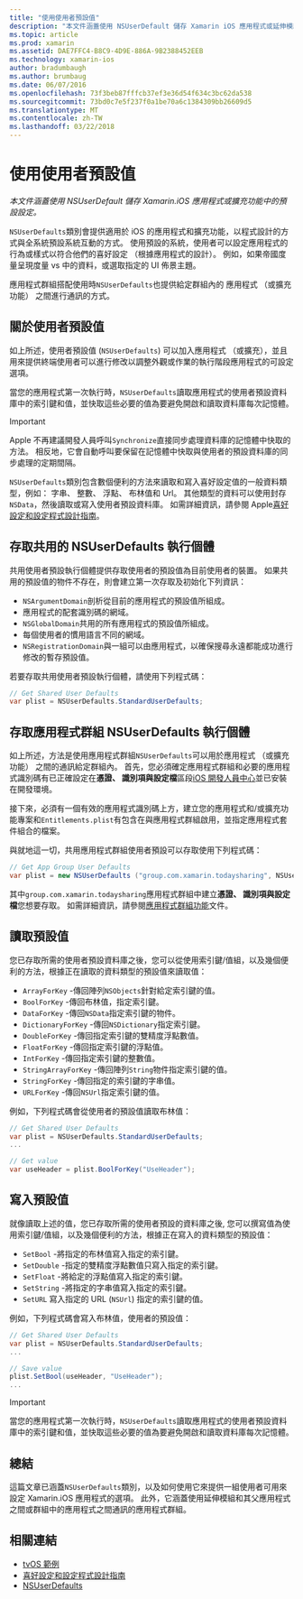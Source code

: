 ```yaml
---
title: "使用使用者預設值"
description: "本文件涵蓋使用 NSUserDefault 儲存 Xamarin iOS 應用程式或延伸模組中的預設設定。"
ms.topic: article
ms.prod: xamarin
ms.assetid: DAE7FFC4-B8C9-4D9E-886A-9B2388452EEB
ms.technology: xamarin-ios
author: bradumbaugh
ms.author: brumbaug
ms.date: 06/07/2016
ms.openlocfilehash: 73f3beb87fffcb37ef3e36d54f634c3bc62da538
ms.sourcegitcommit: 73bd0c7e5f237f0a1be70a6c1384309bb26609d5
ms.translationtype: MT
ms.contentlocale: zh-TW
ms.lasthandoff: 03/22/2018
---
```

# <a name="working-with-user-defaults"></a>使用使用者預設值

_本文件涵蓋使用 NSUserDefault 儲存 Xamarin.iOS 應用程式或擴充功能中的預設設定。_


`NSUserDefaults`類別會提供適用於 iOS 的應用程式和擴充功能，以程式設計的方式與全系統預設系統互動的方式。 使用預設的系統，使用者可以設定應用程式的行為或樣式以符合他們的喜好設定 （根據應用程式的設計）。 例如，如果帝國度量呈現度量 vs 中的資料，或選取指定的 UI 佈景主題。

應用程式群組搭配使用時`NSUserDefaults`也提供給定群組內的 應用程式 （或擴充功能） 之間進行通訊的方式。

<a name="About-User-Defaults" />

## <a name="about-user-defaults"></a>關於使用者預設值

如上所述，使用者預設值 (`NSUserDefaults`) 可以加入應用程式 （或擴充），並且用來提供終端使用者可以進行修改以調整外觀或作業的執行階段應用程式的可設定選項。

當您的應用程式第一次執行時，`NSUserDefaults`讀取應用程式的使用者預設資料庫中的索引鍵和值，並快取這些必要的值為要避免開啟和讀取資料庫每次記憶體。 

> [!IMPORTANT]
> Apple 不再建議開發人員呼叫`Synchronize`直接同步處理資料庫的記憶體中快取的方法。 相反地，它會自動呼叫要保留在記憶體中快取與使用者的預設資料庫的同步處理的定期間隔。

`NSUserDefaults`類別包含數個便利的方法來讀取和寫入喜好設定值的一般資料類型，例如： 字串、 整數、 浮點、 布林值和 Url。 其他類型的資料可以使用封存`NSData`，然後讀取或寫入使用者預設資料庫。 如需詳細資訊，請參閱 Apple[喜好設定和設定程式設計指南](https://developer.apple.com/library/mac/documentation/Cocoa/Conceptual/UserDefaults/Introduction/Introduction.html#//apple_ref/doc/uid/10000059i)。

<a name="Accessing-the-Shared-NSUserDefaults-Instance" />

## <a name="accessing-the-shared-nsuserdefaults-instance"></a>存取共用的 NSUserDefaults 執行個體 

共用使用者預設執行個體提供存取使用者的預設值為目前使用者的裝置。 如果共用的預設值的物件不存在，則會建立第一次存取及初始化下列資訊：

- `NSArgumentDomain`剖析從目前的應用程式的預設值所組成。
- 應用程式的配套識別碼的網域。
- `NSGlobalDomain`共用的所有應用程式的預設值所組成。
- 每個使用者的慣用語言不同的網域。
- `NSRegistrationDomain`與一組可以由應用程式，以確保搜尋永遠都能成功進行修改的暫存預設值。

若要存取共用使用者預設執行個體，請使用下列程式碼：

```csharp
// Get Shared User Defaults
var plist = NSUserDefaults.StandardUserDefaults;
```

<a name="Accessing-an-App-Group-NSUserDefaults-Instance" />

## <a name="accessing-an-app-group-nsuserdefaults-instance"></a>存取應用程式群組 NSUserDefaults 執行個體

如上所述，方法是使用應用程式群組`NSUserDefaults`可以用於應用程式 （或擴充功能） 之間的通訊給定群組內。 首先，您必須確定應用程式群組和必要的應用程式識別碼有已正確設定在**憑證、 識別項與設定檔**區段[iOS 開發人員中心](https://developer.apple.com/devcenter/ios/)並已安裝在開發環境。

接下來，必須有一個有效的應用程式識別碼上方，建立您的應用程式和/或擴充功能專案和`Entitlements.plist`有包含在與應用程式群組啟用，並指定應用程式套件組合的檔案。

與就地這一切，共用應用程式群組使用者預設可以存取使用下列程式碼：

```csharp
// Get App Group User Defaults
var plist = new NSUserDefaults ("group.com.xamarin.todaysharing", NSUserDefaultsType.SuiteName);
```

其中`group.com.xamarin.todaysharing`應用程式群組中建立**憑證、 識別項與設定檔**您想要存取。 如需詳細資訊，請參閱[應用程式群組功能](~/ios/deploy-test/provisioning/capabilities/app-groups-capabilities.md)文件。

<a name="Reading-Default-Values" />

## <a name="reading-default-values"></a>讀取預設值

您已存取所需的使用者預設資料庫之後，您可以從使用索引鍵/值組，以及幾個便利的方法，根據正在讀取的資料類型的預設值來讀取值：

- `ArrayForKey` -傳回陣列`NSObjects`針對給定索引鍵的值。
- `BoolForKey` -傳回布林值，指定索引鍵。
- `DataForKey` -傳回`NSData`指定索引鍵的物件。
- `DictionaryForKey` -傳回`NSDictionary`指定索引鍵。
- `DoubleForKey` -傳回指定索引鍵的雙精度浮點數值。
- `FloatForKey` -傳回指定索引鍵的浮點值。
- `IntForKey` -傳回指定索引鍵的整數值。
- `StringArrayForKey` -傳回陣列`String`物件指定索引鍵的值。
- `StringForKey` -傳回指定的索引鍵的字串值。
- `URLForKey` -傳回`NSUrl`指定索引鍵的值。

例如，下列程式碼會從使用者的預設值讀取布林值：

```csharp
// Get Shared User Defaults
var plist = NSUserDefaults.StandardUserDefaults;
...

// Get value
var useHeader = plist.BoolForKey("UseHeader");

```

<a name="Writing-Default-Values" />

## <a name="writing-default-values"></a>寫入預設值

就像讀取上述的值，您已存取所需的使用者預設的資料庫之後, 您可以撰寫值為使用索引鍵/值組，以及幾個便利的方法，根據正在寫入的資料類型的預設值：

- `SetBool` -將指定的布林值寫入指定的索引鍵。
- `SetDouble` -指定的雙精度浮點數值只寫入指定的索引鍵。
- `SetFloat` -將給定的浮點值寫入指定的索引鍵。
- `SetString` -將指定的字串值寫入指定的索引鍵。
- `SetURL` 寫入指定的 URL (`NSUrl`) 指定的索引鍵的值。

例如，下列程式碼會寫入布林值，使用者的預設值：

```csharp
// Get Shared User Defaults
var plist = NSUserDefaults.StandardUserDefaults;
...

// Save value
plist.SetBool(useHeader, "UseHeader");
...

```

> [!IMPORTANT]
> 當您的應用程式第一次執行時，`NSUserDefaults`讀取應用程式的使用者預設資料庫中的索引鍵和值，並快取這些必要的值為要避免開啟和讀取資料庫每次記憶體。



<a name="Summary" />

## <a name="summary"></a>總結

這篇文章已涵蓋`NSUserDefaults`類別，以及如何使用它來提供一組使用者可用來設定 Xamarin.iOS 應用程式的選項。 此外，它涵蓋使用延伸模組和其父應用程式之間或群組中的應用程式之間通訊的應用程式群組。


## <a name="related-links"></a>相關連結

- [tvOS 範例](https://developer.xamarin.com/samples/tvos/all/)
- [喜好設定和設定程式設計指南](https://developer.apple.com/library/mac/documentation/Cocoa/Conceptual/UserDefaults/Introduction/Introduction.html#//apple_ref/doc/uid/10000059i)
- [NSUserDefaults](https://developer.apple.com/library/mac/documentation/Cocoa/Reference/Foundation/Classes/NSUserDefaults_Class/#//apple_ref/doc/constant_group/NSUserDefaults_Domains)
